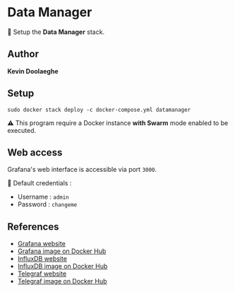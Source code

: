 # Data Manager

:triangular_flag_on_post: Setup the **Data Manager** stack.

## Author

**Kevin Doolaeghe**

## Setup

```
sudo docker stack deploy -c docker-compose.yml datamanager
```

:warning: This program require a Docker instance **with Swarm** mode enabled to be executed.

## Web access

Grafana's web interface is accessible via port `3000`.

:key: Default credentials :
* Username : `admin`
* Password : `changeme`

## References

* [Grafana website](https://grafana.com/)
* [Grafana image on Docker Hub](https://hub.docker.com/r/grafana/grafana)
* [InfluxDB website](https://www.influxdata.com/)
* [InfluxDB image on Docker Hub](https://hub.docker.com/_/influxdb)
* [Telegraf website](https://www.influxdata.com/time-series-platform/telegraf/)
* [Telegraf image on Docker Hub](https://hub.docker.com/_/telegraf)
